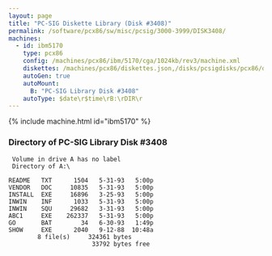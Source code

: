 ```yaml
---
layout: page
title: "PC-SIG Diskette Library (Disk #3408)"
permalink: /software/pcx86/sw/misc/pcsig/3000-3999/DISK3408/
machines:
  - id: ibm5170
    type: pcx86
    config: /machines/pcx86/ibm/5170/cga/1024kb/rev3/machine.xml
    diskettes: /machines/pcx86/diskettes.json,/disks/pcsigdisks/pcx86/diskettes.json
    autoGen: true
    autoMount:
      B: "PC-SIG Library Disk #3408"
    autoType: $date\r$time\rB:\rDIR\r
---
```


{% include machine.html id="ibm5170" %}

### Directory of PC-SIG Library Disk #3408

     Volume in drive A has no label
     Directory of A:\

    README   TXT      1504   5-31-93   5:00p
    VENDOR   DOC     10835   5-31-93   5:00p
    INSTALL  EXE     16896   3-25-93   5:00p
    INWIN    INF      1033   5-31-93   5:00p
    INWIN    SQU     29682   3-31-93   5:00p
    ABC1     EXE    262337   5-31-93   5:00p
    GO       BAT        34   6-30-93   1:49p
    SHOW     EXE      2040   9-12-88  10:48a
            8 file(s)     324361 bytes
                           33792 bytes free
